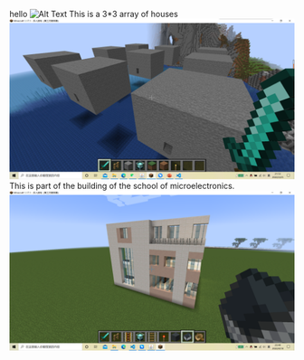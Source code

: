 hello
![Alt Text](https://gimg2.baidu.com/image_search/src=http%3A%2F%2Fpic36.nipic.com%2F20131125%2F8821914_130614127000_2.jpg)
This is a 3*3 array of houses
![houses](https://github.com/ophwsjtu18/ohw22s/blob/main/yhn/2022-03-25.png "3*3 house array")
This is part of the building of the school of microelectronics.
![building_copy](https://github.com/ophwsjtu18/ohw22s/blob/main/yhn/2022-04-18.png)
